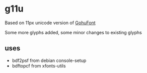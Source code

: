 # g11u

Based on 11px unicode version of [GohuFont](https://github.com/hchargois/gohufont)

Some more glyphs added, some minor changes to existing glyphs

## uses
* bdf2psf from debian console-setup
* bdftopcf from xfonts-utils
